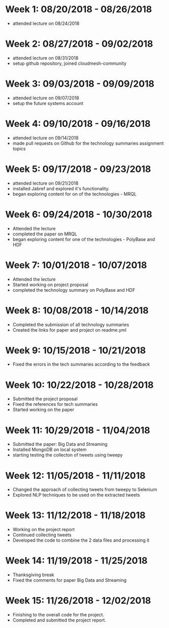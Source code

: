 Week 1: 08/20/2018 - 08/26/2018
===============================

* attended lecture on 08/24/2018

Week 2: 08/27/2018 - 09/02/2018
===============================

* attended lecture on 08/31/2018
* setup github repository, joined cloudmesh-community 

Week 3: 09/03/2018 - 09/09/2018
===============================

* attended lecture on 09/07/2018
* setup the future systems account

Week 4: 09/10/2018 - 09/16/2018
===============================

* attended lecture on 09/14/2018
* made pull requests on Github for the technology summaries assignment topics

Week 5: 09/17/2018 - 09/23/2018
===============================

* attended lecture on 09/21/2018
* installed Jabref and explored it's functionality.
* began exploring content for on of the technologies - MRQL

Week 6: 09/24/2018 - 10/30/2018
===============================
* Attended the lecture
* completed the paper on MRQL
* began exploring content for one of the technologies - PolyBase and HDF

Week 7: 10/01/2018 - 10/07/2018
===============================
* Attended the lecture
* Started working on project proposal
* completed the technology summary on PolyBase and HDF

Week 8: 10/08/2018 - 10/14/2018
===============================
* Completed the submission of all technology summaries
* Created the links for paper and project on readme.yml

Week 9: 10/15/2018 - 10/21/2018
===============================
* Fixed the errors in the tech summaries according to the feedback

Week 10: 10/22/2018 - 10/28/2018
================================
* Submitted the project proposal
* Fixed the references for tech summaries
* Started working on the paper

Week 11: 10/29/2018 - 11/04/2018
================================
* Submitted the paper: Big Data and Streaming
* Installed MongoDB on local system
* starting testing the collecton of tweets using tweepy

Week 12: 11/05/2018 - 11/11/2018
================================

* Changed the approach of collecting tweets from tweepy to Selenium 
* Explored NLP techniques to be used on the extracted tweets

Week 13: 11/12/2018 - 11/18/2018
================================
* Working on the project report
* Continued collecting tweets
* Developed the code to combine the 2 data files and processing it

Week 14: 11/19/2018 - 11/25/2018
================================
* Thanksgiving break
* Fixed the comments for paper Big Data and Streaming

Week 15: 11/26/2018 - 12/02/2018
================================
* Finishing to the overall code for the project.
* Completed and submitted the project report.
